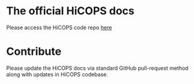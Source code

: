 # The official HiCOPS docs
Please access the HiCOPS code repo [here](https://github.com/hicops/hicops)

# Contribute
Please update the HiCOPS docs via standard GitHub pull-request method along with updates in HiCOPS codebase.
